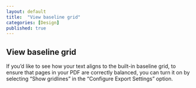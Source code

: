 ```yaml
---
layout: default
title:  "View baseline grid"
categories: [Design]
published: true
---
```


<section data-type="chapter" class="hsecchapter" data-hederis-type="hsecchapter" id="pMPb5vmtS"><h1 data-hederis-type="hblkchaptitle" class="hblkchaptitle" id="pmcA5m0Rp">View baseline grid</h1>
    <p class="hblkp" data-hederis-type="hblkp" id="pFG6Hw2Bw">If you&#8217;d like to see how your text aligns to the built-in baseline grid, to ensure that pages in your PDF are correctly balanced, you can turn it on by selecting &#8220;Show gridlines&#8221; in the &#8220;Configure Export Settings&#8221; option.</p>
    </section>
    